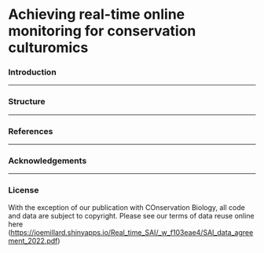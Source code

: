 # Achieving real-time online monitoring for conservation culturomics

### Introduction

------------

### Structure

------------

### References

------------

### Acknowledgements

------------

### License

With the exception of our publication with COnservation Biology, all code and data are subject to copyright. Please see our terms of data reuse online here (https://joemillard.shinyapps.io/Real_time_SAI/_w_f103eae4/SAI_data_agreement_2022.pdf)